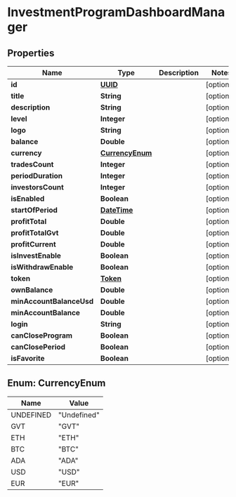 
# InvestmentProgramDashboardManager

## Properties
Name | Type | Description | Notes
------------ | ------------- | ------------- | -------------
**id** | [**UUID**](UUID.md) |  |  [optional]
**title** | **String** |  |  [optional]
**description** | **String** |  |  [optional]
**level** | **Integer** |  |  [optional]
**logo** | **String** |  |  [optional]
**balance** | **Double** |  |  [optional]
**currency** | [**CurrencyEnum**](#CurrencyEnum) |  |  [optional]
**tradesCount** | **Integer** |  |  [optional]
**periodDuration** | **Integer** |  |  [optional]
**investorsCount** | **Integer** |  |  [optional]
**isEnabled** | **Boolean** |  |  [optional]
**startOfPeriod** | [**DateTime**](DateTime.md) |  |  [optional]
**profitTotal** | **Double** |  |  [optional]
**profitTotalGvt** | **Double** |  |  [optional]
**profitCurrent** | **Double** |  |  [optional]
**isInvestEnable** | **Boolean** |  |  [optional]
**isWithdrawEnable** | **Boolean** |  |  [optional]
**token** | [**Token**](Token.md) |  |  [optional]
**ownBalance** | **Double** |  |  [optional]
**minAccountBalanceUsd** | **Double** |  |  [optional]
**minAccountBalance** | **Double** |  |  [optional]
**login** | **String** |  |  [optional]
**canCloseProgram** | **Boolean** |  |  [optional]
**canClosePeriod** | **Boolean** |  |  [optional]
**isFavorite** | **Boolean** |  |  [optional]


<a name="CurrencyEnum"></a>
## Enum: CurrencyEnum
Name | Value
---- | -----
UNDEFINED | &quot;Undefined&quot;
GVT | &quot;GVT&quot;
ETH | &quot;ETH&quot;
BTC | &quot;BTC&quot;
ADA | &quot;ADA&quot;
USD | &quot;USD&quot;
EUR | &quot;EUR&quot;



